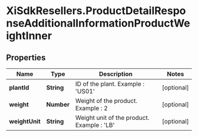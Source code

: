 # XiSdkResellers.ProductDetailResponseAdditionalInformationProductWeightInner

## Properties

Name | Type | Description | Notes
------------ | ------------- | ------------- | -------------
**plantId** | **String** | ID of the plant.  Example : &#39;US01&#39; | [optional] 
**weight** | **Number** | Weight of the product.   Example : 2 | [optional] 
**weightUnit** | **String** | Weight unit of the product.   Example : &#39;LB&#39; | [optional] 


